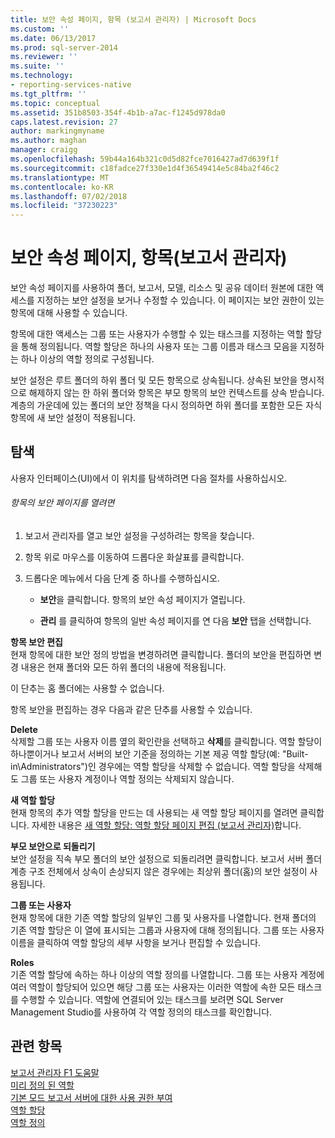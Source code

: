 ```yaml
---
title: 보안 속성 페이지, 항목 (보고서 관리자) | Microsoft Docs
ms.custom: ''
ms.date: 06/13/2017
ms.prod: sql-server-2014
ms.reviewer: ''
ms.suite: ''
ms.technology:
- reporting-services-native
ms.tgt_pltfrm: ''
ms.topic: conceptual
ms.assetid: 351b8503-354f-4b1b-a7ac-f1245d978da0
caps.latest.revision: 27
author: markingmyname
ms.author: maghan
manager: craigg
ms.openlocfilehash: 59b44a164b321c0d5d82fce7016427ad7d639f1f
ms.sourcegitcommit: c18fadce27f330e1d4f36549414e5c84ba2f46c2
ms.translationtype: MT
ms.contentlocale: ko-KR
ms.lasthandoff: 07/02/2018
ms.locfileid: "37230223"
---
```

# <a name="security-properties-page-items-report-manager"></a>보안 속성 페이지, 항목(보고서 관리자)
  보안 속성 페이지를 사용하여 폴더, 보고서, 모델, 리소스 및 공유 데이터 원본에 대한 액세스를 지정하는 보안 설정을 보거나 수정할 수 있습니다. 이 페이지는 보안 권한이 있는 항목에 대해 사용할 수 있습니다.  
  
 항목에 대한 액세스는 그룹 또는 사용자가 수행할 수 있는 태스크를 지정하는 역할 할당을 통해 정의됩니다. 역할 할당은 하나의 사용자 또는 그룹 이름과 태스크 모음을 지정하는 하나 이상의 역할 정의로 구성됩니다.  
  
 보안 설정은 루트 폴더의 하위 폴더 및 모든 항목으로 상속됩니다. 상속된 보안을 명시적으로 해제하지 않는 한 하위 폴더와 항목은 부모 항목의 보안 컨텍스트를 상속 받습니다. 계층의 가운데에 있는 폴더의 보안 정책을 다시 정의하면 하위 폴더를 포함한 모든 자식 항목에 새 보안 설정이 적용됩니다.  
  
## <a name="navigation"></a>탐색  
 사용자 인터페이스(UI)에서 이 위치를 탐색하려면 다음 절차를 사용하십시오.  
  
###### <a name="to-open-the-security-page-for-an-item"></a>항목의 보안 페이지를 열려면  
  
1.  보고서 관리자를 열고 보안 설정을 구성하려는 항목을 찾습니다.  
  
2.  항목 위로 마우스를 이동하여 드롭다운 화살표를 클릭합니다.  
  
3.  드롭다운 메뉴에서 다음 단계 중 하나를 수행하십시오.  
  
    -   **보안**을 클릭합니다. 항목의 보안 속성 페이지가 열립니다.  
  
    -   **관리** 를 클릭하여 항목의 일반 속성 페이지를 연 다음 **보안** 탭을 선택합니다.  
  
 **항목 보안 편집**  
 현재 항목에 대한 보안 정의 방법을 변경하려면 클릭합니다. 폴더의 보안을 편집하면 변경 내용은 현재 폴더와 모든 하위 폴더의 내용에 적용됩니다.  
  
 이 단추는 홈 폴더에는 사용할 수 없습니다.  
  
 항목 보안을 편집하는 경우 다음과 같은 단추를 사용할 수 있습니다.  
  
 **Delete**  
 삭제할 그룹 또는 사용자 이름 옆의 확인란을 선택하고 **삭제**를 클릭합니다. 역할 할당이 하나뿐이거나 보고서 서버의 보안 기준을 정의하는 기본 제공 역할 할당(예: "Built-in\Administrators")인 경우에는 역할 할당을 삭제할 수 없습니다. 역할 할당을 삭제해도 그룹 또는 사용자 계정이나 역할 정의는 삭제되지 않습니다.  
  
 **새 역할 할당**  
 현재 항목의 추가 역할 할당을 만드는 데 사용되는 새 역할 할당 페이지를 열려면 클릭합니다. 자세한 내용은 [새 역할 할당: 역할 할당 페이지 편집 &#40;보고서 관리자&#41;](../../2014/reporting-services/new-role-assignment-edit-role-assignment-page-report-manager.md)합니다.  
  
 **부모 보안으로 되돌리기**  
 보안 설정을 직속 부모 폴더의 보안 설정으로 되돌리려면 클릭합니다. 보고서 서버 폴더 계층 구조 전체에서 상속이 손상되지 않은 경우에는 최상위 폴더(홈)의 보안 설정이 사용됩니다.  
  
 **그룹 또는 사용자**  
 현재 항목에 대한 기존 역할 할당의 일부인 그룹 및 사용자를 나열합니다. 현재 폴더의 기존 역할 할당은 이 열에 표시되는 그룹과 사용자에 대해 정의됩니다. 그룹 또는 사용자 이름을 클릭하여 역할 할당의 세부 사항을 보거나 편집할 수 있습니다.  
  
 **Roles**  
 기존 역할 할당에 속하는 하나 이상의 역할 정의를 나열합니다. 그룹 또는 사용자 계정에 여러 역할이 할당되어 있으면 해당 그룹 또는 사용자는 이러한 역할에 속한 모든 태스크를 수행할 수 있습니다. 역할에 연결되어 있는 태스크를 보려면 SQL Server Management Studio를 사용하여 각 역할 정의의 태스크를 확인합니다.  
  
## <a name="see-also"></a>관련 항목  
 [보고서 관리자 F1 도움말](../../2014/reporting-services/report-manager-f1-help.md)   
 [미리 정의 된 역할](security/role-definitions-predefined-roles.md)   
 [기본 모드 보고서 서버에 대한 사용 권한 부여](security/granting-permissions-on-a-native-mode-report-server.md)   
 [역할 할당](security/role-assignments.md)   
 [역할 정의](security/role-definitions.md)  
  
  
